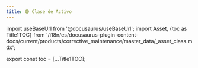 ```yaml
---
title: 🟣 Clase de Activo
---
```


import useBaseUrl from '@docusaurus/useBaseUrl'; 
import Asset, {toc as Title1TOC} from '/i18n/es/docusaurus-plugin-content-docs/current/products/corrective_maintenance/master_data/_asset_class.mdx'; 

<Asset/>

export const toc = [...Title1TOC];